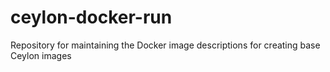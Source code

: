 # ceylon-docker-run
Repository for maintaining the Docker image descriptions for creating base Ceylon images
